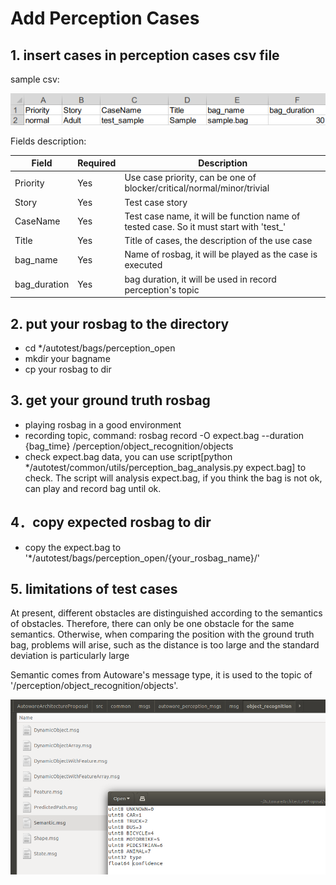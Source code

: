 # Add Perception Cases
## 1. insert cases in perception cases csv file
sample csv:

![perception](/docs/images/perception_cases.png)

Fields description:

|  Field   | Required  | Description  |
|  ----  | ----  | ----  |
| Priority  | Yes  | Use case priority, can be one of blocker/critical/normal/minor/trivial |
| Story  | Yes | Test case story  |
| CaseName  | Yes | Test case name, it will be function name of tested case. So it must start with 'test_'  |
| Title  | Yes | Title of cases, the description of the use case |
| bag_name  | Yes | Name of rosbag, it will be played as the case is executed |
| bag_duration  | Yes | bag duration, it will be used in record perception's topic|


## 2. put your rosbag to the directory
 - cd */autotest/bags/perception_open
 - mkdir your bagname
 - cp your rosbag to dir
 
## 3. get your ground truth rosbag 
 
 - playing rosbag in a good environment
 - recording topic, command: rosbag record -O expect.bag --duration {bag_time} /perception/object_recognition/objects
 - check expect.bag data, you can use script[python */autotest/common/utils/perception_bag_analysis.py expect.bag] to check. The script will analysis expect.bag, if you think the bag is not ok, can play and record bag until ok.

## 4．copy expected rosbag to dir
 - copy the expect.bag to '*/autotest/bags/perception_open/{your_rosbag_name}/'
 
## 5. limitations of test cases

At present, different obstacles are distinguished according to the semantics of obstacles. Therefore, there can only be one obstacle for the same semantics. Otherwise, when comparing the position with the ground truth bag, problems will arise, such as the distance is too large and the standard deviation is particularly large

Semantic comes from Autoware's message type, it is used to the topic of '/perception/object_recognition/objects'.

![semantic](/docs/images/semantic.png)


 

